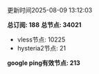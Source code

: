 更新时间2025-08-09 13:12:03

**总订阅: 188**
**总节点: 34021**
- vless节点: 10225
- hysteria2节点: 21

**google ping有效节点: 213**
